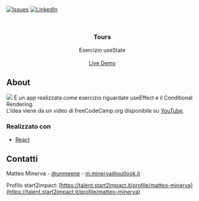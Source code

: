 <!-- PROJECT SHIELDS -->
[![Issues][issues-shield]](https://github.com/matteo-minerva/menu-exercise/issues)
[![LinkedIn][linkedin-shield]](https://www.linkedin.com/in/m-minerva/)



<!-- PROJECT LOGO -->
<br />
<p align="center">
  <h3 align="center">Tours</h3>

  <p align="center">
    Esercizio useState
    <br />
    <br />
    <a href="https://menu-exercise.vercel.app">Live Demo</a>
  </p>
</p>



<!-- RIGUARDO IL PROGETTO -->
## About

<a href="https://menu-exercise.vercel.app"><img src="https://i.imgur.com/mriMegz.png"/></a>
È un app realizzata come esercizio riguardate useEffect e il Conditional Rendering. <br/>
L'idea viene da un video di freeCodeCamp.org disponibile su <a href="https://youtu.be/4UZrsTqkcW4">YouTube</a>.


### Realizzato con

* [React](https://reactjs.org/)



<!-- CONTATTI -->
## Contatti

Matteo Minerva - [@unmeene](https://twitter.com/unmeene) - m.minerva@outlook.it

Profilo start2impact: [https://talent.start2impact.it/profile/matteo-minerva](https://talent.start2impact.it/profile/matteo-minerva)




<!-- MARKDOWN LINKS & IMAGES -->
<!-- https://www.markdownguide.org/basic-syntax/#reference-style-links -->
[issues-shield]: https://img.shields.io/github/issues/matteo-minerva/menu-exercise/repo.svg?style=for-the-badge
[linkedin-shield]: https://img.shields.io/badge/-LinkedIn-black.svg?style=for-the-badge&logo=linkedin&colorB=555
[linkedin-url]: https://linkedin.com/in/matteo-minerva
